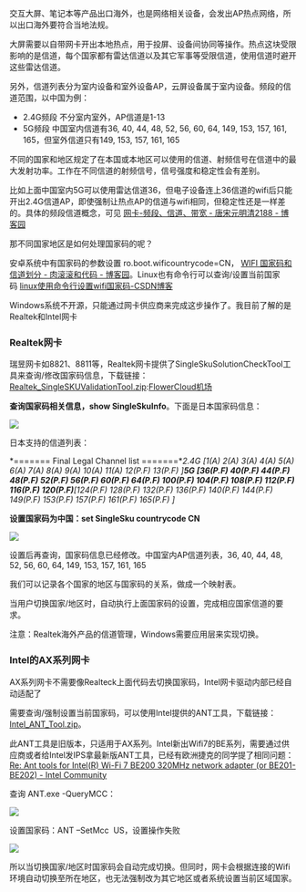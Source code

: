 
交互大屏、笔记本等产品出口海外，也是网络相关设备，会发出AP热点网络，所以出口海外要符合当地法规。 


大屏需要以自带网卡开出本地热点，用于投屏、设备间协同等操作。热点这块受限影响的是信道，每个国家都有雷达信道以及其它军事等受限信道，使用信道时避开这些雷达信道。


另外，信道列表分为室内设备和室外设备AP，云屏设备属于室内设备。频段的信道范围，以中国为例：


* 2\.4G频段 不分室内室外，AP信道是1\-13
* 5G频段 中国室内信道有36, 40, 44, 48, 52, 56, 60, 64, 149, 153, 157, 161, 165，但室外信道只有149, 153, 157, 161, 165


不同的国家和地区规定了在本国或本地区可以使用的信道、射频信号在信道中的最大发射功率。工作在不同信道的射频信号，信号强度和稳定性会有差别。


比如上面中国室内5G可以使用雷达信道36，但电子设备连上36信道的wifi后只能开出2\.4G信道AP，即使强制让热点AP的信道与wifi相同，但稳定性还是一样差的。具体的频段信道概念，可见 [网卡\-频段、信道、带宽 \- 唐宋元明清2188 \- 博客园](https://github.com)


那不同国家地区是如何处理国家码的呢？


安卓系统中有国家码的参数设置 ro.boot.wificountrycode\=CN， [WIFI 国家码和信道划分 \- 肉滚滚和代码 \- 博客园](https://github.com)。Linux也有命令行可以查询/设置当前国家码 [linux使用命令行设置wifi国家码\-CSDN博客](https://github.com)


Windows系统不开源，只能通过网卡供应商来完成这步操作了。我目前了解的是Realtek和Intel网卡


### **Realtek网卡**


瑞昱网卡如8821、8811等，Realtek网卡提供了SingleSkuSolutionCheckTool工具来查询/修改国家码信息，下载链接：[Realtek\_SingleSKUValidationTool.zip](https://github.com):[FlowerCloud机场](https://hushicha.org)


**查询国家码相关信息，show SingleSkuInfo**。下面是日本国家码信息：


![](https://img2024.cnblogs.com/blog/685541/202411/685541-20241119004838299-44596237.png)


日本支持的信道列表：


*\=\=\=\=\=\=\= Final Legal Channel list \=\=\=\=\=\=\=**2\.4G \[1(A) 2(A) 3(A) 4(A) 5(A) 6(A) 7(A) 8(A) 9(A) 10(A) 11(A) 12(P.F) 13(P.F) ]**5G \[36(P.F) 40(P.F) 44(P.F) 48(P.F) 52(P.F) 56(P.F) 60(P.F) 64(P.F) 100(P.F) 104(P.F) 108(P.F) 112(P.F) 116(P.F) 120(P.F)**\[124(P.F) 128(P.F) 132(P.F) 136(P.F) 140(P.F) 144(P.F) 149(P.F) 153(P.F) 157(P.F) 161(P.F) 165(P.F) ]*


**设置国家码为中国：set SingleSku countrycode CN**


![](https://img2024.cnblogs.com/blog/685541/202411/685541-20241119005014865-912161815.png)


设置后再查询，国家码信息已经修改。中国室内AP信道列表，36, 40, 44, 48, 52, 56, 60, 64, 149, 153, 157, 161, 165


我们可以记录各个国家的地区与国家码的关系，做成一个映射表。


当用户切换国家/地区时，自动执行上面国家码的设置，完成相应国家信道的要求。


注意：Realtek海外产品的信道管理，Windows需要应用层来实现切换。


### **Intel的AX系列网卡**


AX系列网卡不需要像Realteck上面代码去切换国家码，Intel网卡驱动内部已经自动适配了


需要查询/强制设置当前国家码，可以使用Intel提供的ANT工具，下载链接：[Intel\_ANT\_Tool.zip](https://github.com)。


此ANT工具是旧版本，只适用于AX系列。Intel新出Wifi7的BE系列，需要通过供应商或者给Intel发IPS拿最新版ANT工具，已经有欧洲捷克的同学提了相同问题：[Re: Ant tools for Intel(R) Wi\-Fi 7 BE200 320MHz network adapter (or BE201\-BE202\) \- Intel Community](https://github.com)


查询 ANT.exe \-QueryMCC：


![](https://img2024.cnblogs.com/blog/685541/202411/685541-20241119163025930-1347053680.jpg)


设置国家码：ANT –SetMcc  US，设置操作失败


![](https://img2024.cnblogs.com/blog/685541/202411/685541-20241119162941444-1534867998.jpg)


所以当切换国家/地区时国家码会自动完成切换。但同时，网卡会根据连接的Wifi环境自动切换至所在地区，也无法强制改为其它地区或者系统设置当前区域国家。


